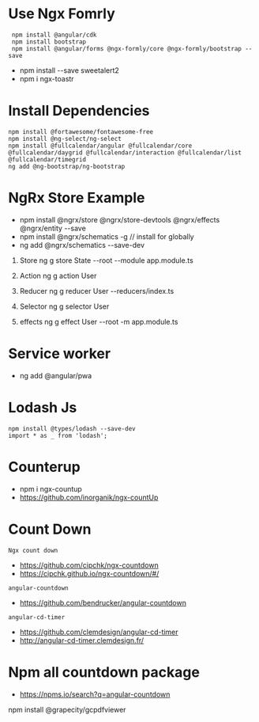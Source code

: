 # Use Ngx Fomrly

```
 npm install @angular/cdk
 npm install bootstrap
 npm install @angular/forms @ngx-formly/core @ngx-formly/bootstrap --save
```

- npm install --save sweetalert2
- npm i ngx-toastr

# Install Dependencies

```npm install jquery
npm install @fortawesome/fontawesome-free
npm install @ng-select/ng-select
npm install @fullcalendar/angular @fullcalendar/core @fullcalendar/daygrid @fullcalendar/interaction @fullcalendar/list @fullcalendar/timegrid
ng add @ng-bootstrap/ng-bootstrap
```

# NgRx Store Example

- npm install @ngrx/store @ngrx/store-devtools @ngrx/effects @ngrx/entity --save
- npm install @ngrx/schematics -g // install for globally
- ng add @ngrx/schematics --save-dev

1. Store
   ng g store State --root --module app.module.ts

2. Action
   ng g action User

3. Reducer
   ng g reducer User --reducers/index.ts

4. Selector
   ng g selector User

5. effects
   ng g effect User --root -m app.module.ts

# Service worker

- ng add @angular/pwa

# Lodash Js

```
npm install @types/lodash --save-dev
import * as _ from 'lodash';
```

# Counterup

- npm i ngx-countup
- https://github.com/inorganik/ngx-countUp

# Count Down

`Ngx count down`

- https://github.com/cipchk/ngx-countdown
- https://cipchk.github.io/ngx-countdown/#/

`angular-countdown`

- https://github.com/bendrucker/angular-countdown

`angular-cd-timer`

- https://github.com/clemdesign/angular-cd-timer
- http://angular-cd-timer.clemdesign.fr/

# Npm all countdown package

- https://npms.io/search?q=angular-countdown

npm install @grapecity/gcpdfviewer
